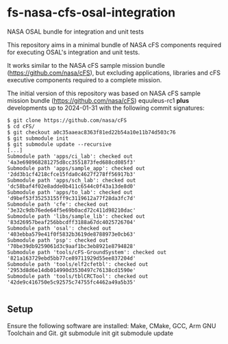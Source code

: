 # fs-nasa-cfs-osal-integration
NASA OSAL bundle for integration and unit tests

This repository aims in a minimal bundle of NASA cFS components required for executing OSAL's integration and unit tests.

It works similar to the NASA cFS sample mission bundle (https://github.com/nasa/cFS), but excluding applications, libraries and cFS executive components required to a complete mission.

The initial version of this repository was based on NASA cFS sample mission bundle (https://github.com/nasa/cFS) equuleus-rc1 **plus** developments up to 2024-01-31 with the following commit signatures:

```
$ git clone https://github.com/nasa/cFS
$ cd cFS/
$ git checkout a0c35aaeac8363f81ed22b54a10e11b74d503c76
$ git submodule init
$ git submodule update --recursive
[...]
Submodule path 'apps/ci_lab': checked out '4a3e698968281275d8cc3551873fed688cd085f3'
Submodule path 'apps/sample_app': checked out '2dd3b1cf4218cfce15fda0c4627f278ff56917b3'
Submodule path 'apps/sch_lab': checked out 'dc58baf4f02e8adde0b411c6544c0f43a13de8d0'
Submodule path 'apps/to_lab': checked out 'd9bef53f35253155ff9c3119612a77f28da3fc7d'
Submodule path 'cfe': checked out '3e32c9db76ede64f5e69b0acd72c411d98210dac'
Submodule path 'libs/sample_lib': checked out '83d26957beaf256bbcdff3188a67dc4025726704'
Submodule path 'osal': checked out '403ebba579e41f0f5832b3619de8788973e0cb63'
Submodule path 'psp': checked out '70be39db9259061d3c9aaf1bc3eb8921e8794828'
Submodule path 'tools/cFS-GroundSystem': checked out '821a163729ebd5bb77ce89711929d55ee837204d'
Submodule path 'tools/elf2cfetbl': checked out '2953d8d6e14db014990d3530497c76138cd1590e'
Submodule path 'tools/tblCRCTool': checked out '42de9c416750e5c92575c74755fc4462a49a5b35'


```
## Setup

Ensure the following software are installed: Make, CMake, GCC, Arm GNU Toolchain and Git.
    git submodule init
    git submodule update
